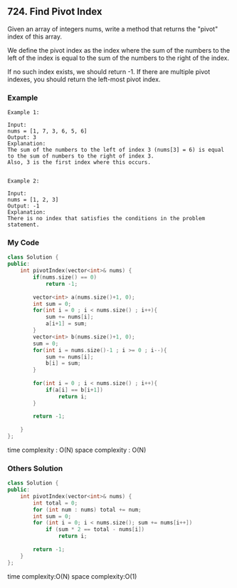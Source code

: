 ## 724. Find Pivot Index

Given an array of integers nums, write a method that returns the "pivot" index of this array.

We define the pivot index as the index where the sum of the numbers to the left of the index is equal to the sum of the numbers to the right of the index.

If no such index exists, we should return -1. If there are multiple pivot indexes, you should return the left-most pivot index.


### Example
```
Example 1:

Input: 
nums = [1, 7, 3, 6, 5, 6]
Output: 3
Explanation: 
The sum of the numbers to the left of index 3 (nums[3] = 6) is equal to the sum of numbers to the right of index 3.
Also, 3 is the first index where this occurs.
 

Example 2:

Input: 
nums = [1, 2, 3]
Output: -1
Explanation: 
There is no index that satisfies the conditions in the problem statement.
```

### My Code
```c++
class Solution {
public:
    int pivotIndex(vector<int>& nums) {
        if(nums.size() == 0)
            return -1;
        
        vector<int> a(nums.size()+1, 0);
        int sum = 0;
        for(int i = 0 ; i < nums.size() ; i++){
            sum += nums[i];
            a[i+1] = sum;
        }
        vector<int> b(nums.size()+1, 0);
        sum = 0;
        for(int i = nums.size()-1 ; i >= 0 ; i--){
            sum += nums[i];
            b[i] = sum;
        }
        
        for(int i = 0 ; i < nums.size() ; i++){
            if(a[i] == b[i+1])
                return i;
        }
        
        return -1;
        
    }
};
```
time complexity : O(N)
space complexity : O(N)

### Others Solution
```c++
class Solution {
public:
    int pivotIndex(vector<int>& nums) {
        int total = 0;
        for (int num : nums) total += num;
        int sum = 0;
        for (int i = 0; i < nums.size(); sum += nums[i++])
            if (sum * 2 == total - nums[i])
                return i;
        
        return -1;
    }
};
```
time complexity:O(N)
space complexity:O(1)

